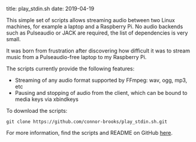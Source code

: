 title: play_stdin.sh
date: 2019-04-19

This simple set of scripts allows streaming audio between two Linux machines, for example a laptop and a Raspberry Pi. No audio backends such as Pulseaudio or JACK are required, the list of dependencies is very small.

It was born from frustration after discovering how difficult it was to stream music from a Pulseaudio-free laptop to my Raspberry Pi.

The scripts currently provide the following features:

* Streaming of any audio format supported by FFmpeg: wav, ogg, mp3, etc
* Pausing and stopping of audio from the client, which can be bound to media keys via xbindkeys

To download the scripts:

`git clone https://github.com/connor-brooks/play_stdin.sh.git`

For more information, find the scripts and README on GitHub [here](https://github.com/connor-brooks/play_stdin.sh).
